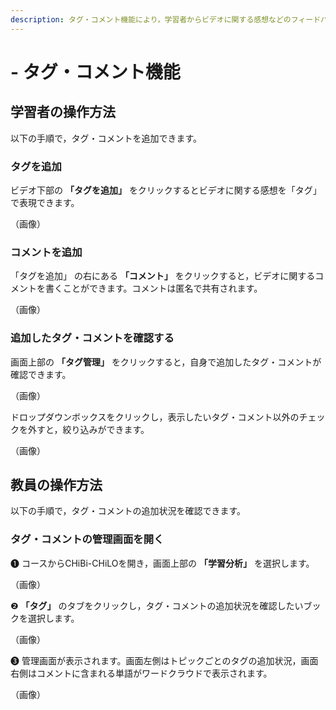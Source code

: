 ```yaml
---
description: タグ・コメント機能により，学習者からビデオに関する感想などのフィードバックを受けることができます。
---
```


# - タグ・コメント機能

## 学習者の操作方法

以下の手順で，タグ・コメントを追加できます。

### タグを追加

ビデオ下部の  **「タグを追加」** をクリックするとビデオに関する感想を「タグ」で表現できます。

（画像）

### コメントを追加

「タグを追加」 の右にある **「コメント」** をクリックすると，ビデオに関するコメントを書くことができます。コメントは匿名で共有されます。

（画像）

### 追加したタグ・コメントを確認する

画面上部の **「タグ管理」** をクリックすると，自身で追加したタグ・コメントが確認できます。

（画像）

ドロップダウンボックスをクリックし，表示したいタグ・コメント以外のチェックを外すと，絞り込みができます。

（画像）

## 教員の操作方法

以下の手順で，タグ・コメントの追加状況を確認できます。

### タグ・コメントの管理画面を開く

❶ コースからCHiBi-CHiLOを開き，画面上部の **「学習分析」** を選択します。

（画像）

❷ **「タグ」** のタブをクリックし，タグ・コメントの追加状況を確認したいブックを選択します。

（画像）

❸ 管理画面が表示されます。画面左側はトピックごとのタグの追加状況，画面右側はコメントに含まれる単語がワードクラウドで表示されます。

（画像）
